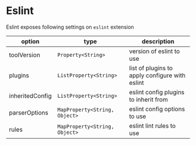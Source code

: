 # Eslint

Eslint exposes following settings on `eslint` extension

| option | type | description |
| ------ | ---- | ----------- |
| toolVersion | `Property<String>` | version of eslint to use |
| plugins | `ListProperty<String>` | list of plugins to apply configure with eslint |
| inheritedConfig | `ListProperty<String>` | eslint config plugins to inherit from |
| parserOptions | `MapProperty<String, Object>` | eslint config options to use |
| rules | `MapProperty<String, Object>` | eslint lint rules to use |
